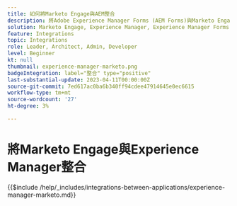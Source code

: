 ```yaml
---
title: 如何將Marketo Engage與AEM整合
description: 將Adobe Experience Manager Forms (AEM Forms)與Marketo Engage整合可簡化銷售機會的產生。
solution: Marketo Engage, Experience Manager, Experience Manager Forms
feature: Integrations
topic: Integrations
role: Leader, Architect, Admin, Developer
level: Beginner
kt: null
thumbnail: experience-manager-marketo.png
badgeIntegration: label="整合" type="positive"
last-substantial-update: 2023-04-11T00:00:00Z
source-git-commit: 7ed617ac0ba6b340ff94cdee47914645e0ec6615
workflow-type: tm+mt
source-wordcount: '27'
ht-degree: 3%

---
```



# 將Marketo Engage與Experience Manager整合

{{$include /help/_includes/integrations-between-applications/experience-manager-marketo.md}}
